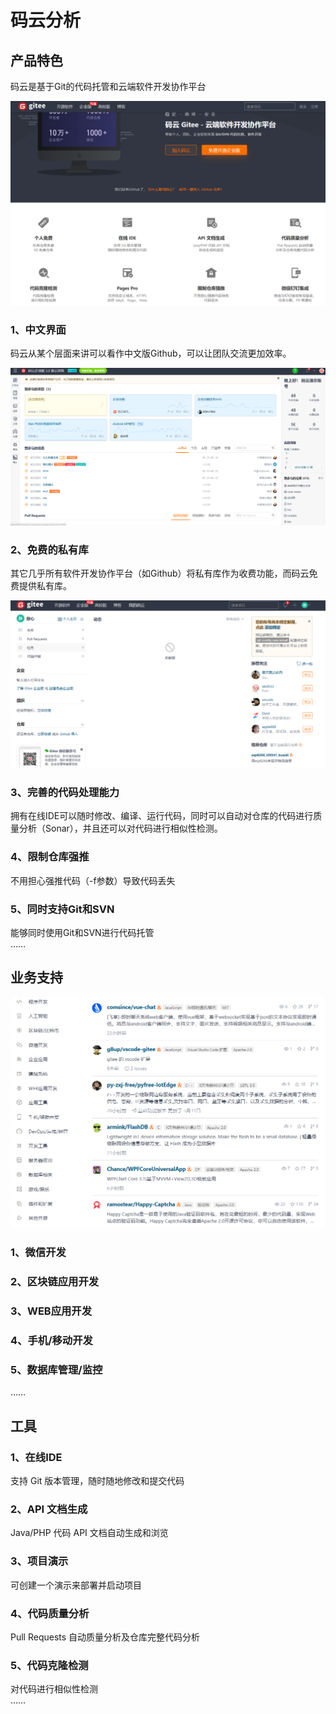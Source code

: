 # 码云分析

## 产品特色
码云是基于Git的代码托管和云端软件开发协作平台  

   ![](images/0.png)  

### 1、中文界面
码云从某个层面来讲可以看作中文版Github，可以让团队交流更加效率。  

   ![](images/1.png)  

### 2、免费的私有库
其它几乎所有软件开发协作平台（如Github）将私有库作为收费功能，而码云免费提供私有库。  
   
   ![](images/3.png)  
   
### 3、完善的代码处理能力
拥有在线IDE可以随时修改、编译、运行代码，同时可以自动对仓库的代码进行质量分析（Sonar），并且还可以对代码进行相似性检测。
### 4、限制仓库强推
不用担心强推代码（-f参数）导致代码丢失
### 5、同时支持Git和SVN
能够同时使用Git和SVN进行代码托管  
……

## 业务支持
![](images/2.png)  
### 1、微信开发
### 2、区块链应用开发
### 3、WEB应用开发
### 4、手机/移动开发
### 5、数据库管理/监控
……
## 工具
### 1、在线IDE
支持 Git 版本管理，随时随地修改和提交代码
### 2、API 文档生成 
Java/PHP 代码 API 文档自动生成和浏览
### 3、项目演示
可创建一个演示来部署并启动项目
### 4、代码质量分析
Pull Requests 自动质量分析及仓库完整代码分析
### 5、代码克隆检测
对代码进行相似性检测  
……